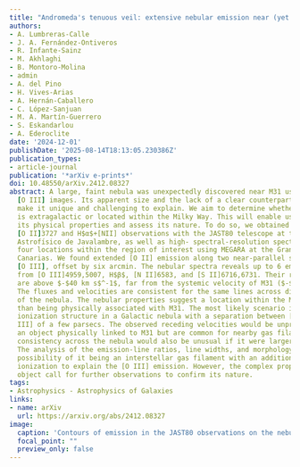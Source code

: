 ```yaml
---
title: "Andromeda's tenuous veil: extensive nebular emission near (yet far from) M31"
authors:
- A. Lumbreras-Calle
- J. A. Fernández-Ontiveros
- R. Infante-Sainz
- M. Akhlaghi
- B. Montoro-Molina
- admin
- A. del Pino
- H. Vives-Arias
- A. Hernán-Caballero
- C. López-Sanjuan
- M. A. Martín-Guerrero
- S. Eskandarlou
- A. Ederoclite
date: '2024-12-01'
publishDate: '2025-08-14T18:13:05.230386Z'
publication_types:
- article-journal
publication: '*arXiv e-prints*'
doi: 10.48550/arXiv.2412.08327
abstract: A large, faint nebula was unexpectedly discovered near M31 using narrowband
  [O III] images. Its apparent size and the lack of a clear counterpart at other wavelengths
  make it unique and challenging to explain. We aim to determine whether the nebula
  is extragalactic or located within the Milky Way. This will enable us to constrain
  its physical properties and assess its nature. To do so, we obtained deep narrowband
  [O II]3727 and H$α$+[NII] observations with the JAST80 telescope at the Observatorio
  Astrofı́sico de Javalambre, as well as high- spectral-resolution spectroscopy at
  four locations within the region of interest using MEGARA at the Gran Telescopio
  Canarias. We found extended [O II] emission along two near-parallel strands to the
  [O III], offset by six arcmin. The nebular spectra reveals up to 6 emission lines
  from [O III]4959,5007, H$β$, [N II]6583, and [S II]6716,6731. Their receding velocities
  are above $-$40 km s$^-1$, far from the systemic velocity of M31 ($-$300 km s$^-1$).
  The fluxes and velocities are consistent for the same lines across different regions
  of the nebula. The nebular properties suggest a location within the Milky Way rather
  than being physically associated with M31. The most likely scenario is a resolved
  ionization structure in a Galactic nebula with a separation between [O II] and [O
  III] of a few parsecs. The observed receding velocities would be unprecedented for
  an object physically linked to M31 but are common for nearby gas filaments. Their
  consistency across the nebula would also be unusual if it were larger than a kiloparsec.
  The analysis of the emission-line ratios, line widths, and morphology suggests the
  possibility of it being an interstellar gas filament with an additional source of
  ionization to explain the [O III] emission. However, the complex properties of this
  object call for further observations to confirm its nature.
tags:
- Astrophysics - Astrophysics of Galaxies
links:
- name: arXiv
  url: https://arxiv.org/abs/2412.08327
image:
  caption: 'Contours of emission in the JAST80 observations on the nebula, for [O II] (filter J⁢0378) in cyan, and for H_alpha in red (filter J0660)'
  focal_point: ""
  preview_only: false
---
```

